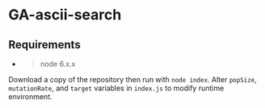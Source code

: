 # GA-ascii-search

## Requirements
- > node 6.x.x

Download a copy of the repository then run with `node index`. Alter `popSize`, `mutationRate`, and `target` variables in `index.js` to modify runtime environment.
